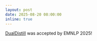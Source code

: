 ```yaml
---
layout: post
date: 2025-08-20 08:00:00
inline: true
---
```


[DualDistill](https://github.com/StigLidu/DualDistill) was accepted by EMNLP 2025!